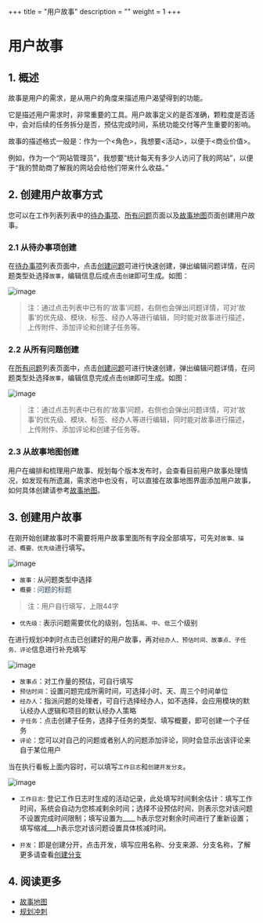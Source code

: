 +++
title = "用户故事"
description = ""
weight = 1
+++

# 用户故事

## 1. 概述

故事是用户的需求，是从用户的角度来描述用户渴望得到的功能。

它是描述用户需求时，非常重要的工具。用户故事定义的是否准确，颗粒度是否适中，会对后续的任务拆分是否，预估完成时间，系统功能交付等产生重要的影响。

故事的描述格式一般是：作为一个<角色>，我想要<活动>，以便于<商业价值>。

例如，作为一个“网站管理员”，我想要“统计每天有多少人访问了我的网站”，以便于“我的赞助商了解我的网站会给他们带来什么收益。”

## 2. 创建用户故事方式

您可以在工作列表列表中的[待办事项](../../work-lists)、[所有问题](../../work-lists/problem)页面以及[故事地图](../../story-map)页面创建用户故事。

### 2.1 从待办事项创建

在[待办事项](../../work-lists)列表页面中，点击[创建问题](../../work-lists/problem)可进行快速创建，弹出编辑问题详情，在问题类型处选择`故事`，编辑信息后成点击`创建`即可生成。如图：

![image](/docs/user-guide/cooperation/work-lists/image/work-list-10.png)  

<blockquote class="note">注：通过点击列表中已有的‘故事’问题，右侧也会弹出问题详情，可对‘故事’的优先级、模块、标签、经办人等进行编辑，同时能对故事进行描述，上传附件、添加评论和创建子任务等。</blockquote>

### 2.2 从所有问题创建

在[所有问题](../../work-lists/problem)列表页面中，点击[创建问题](../../work-lists/problem)可进行快速创建，弹出编辑问题详情，在问题类型处选择`故事`，编辑信息完成点击`创建`即可生成。如图：  

![image](/docs/user-guide/cooperation/work-lists/image/work-list-11.png) 

<blockquote class="note">注：通过点击列表中已有的‘故事’问题，右侧也会弹出问题详情，可对‘故事’的优先级、模块、标签、经办人等进行编辑，同时能对故事进行描述，上传附件、添加评论和创建子任务等。</blockquote>

### 2.3 从故事地图创建

用户在编排和梳理用户故事、规划每个版本发布时，会查看目前用户故事处理情况，如发现有所遗漏，需求池中也没有，可以直接在故事地图界面添加用户故事，如何具体创建请参考[故事地图](../../story-map)。

## 3. 创建用户故事

在刚开始创建故事时不需要将用户故事里面所有字段全部填写，可先对`故事、描述、概要、优先级`进行填写。

![image](/docs/user-guide/cooperation/work-lists/image/work-list-12.png)

* `故事：`从问题类型中选择
* `概要：`<span style="color:#314659">问题的标题</span>

<blockquote class="note">注：用户自行填写，上限44字</blockquote>

* `优先级：`表示问题需要优化的级别，包括`高`、`中`、`低`三个级别

在进行规划冲刺时点击已创建好的用户故事，再对`经办人、预估时间、故事点、子任务、评论`信息进行补充填写

![image](/docs/user-guide/cooperation/work-lists/image/work-list-13.png)

* `故事点`：对工作量的预估，可自行填写
* `预估时间`：设置问题完成所需时间，可选择小时、天、周三个时间单位
* `经办人`：指派问题的处理者，可自行选择经办人，如不选择，会应用模块的默认经办人逻辑和项目的默认经办人策略
* `子任务`：点击创建子任务，选择子任务的类型、填写概要，即可创建一个子任务
* `评论`：您可以对自己的问题或者别人的问题添加评论，同时会显示出该评论来自于某位用户

当在执行看板上面内容时，可以填写`工作日志`和`创建开发分支`。

![image](/docs/user-guide/cooperation/work-lists/image/work-list-14.png)

* `工作日志`: 登记工作日志时生成的活动记录，此处填写时间剩余估计：填写工作时间，系统会自动为您核减剩余时间；选择不设预估时间，则表示您对该问题不设置完成时间限制；填写设置为____ h表示您对剩余时间进行了重新设置；填写缩减___h表示您对该问题设置具体核减时间。

* `开发`：即是创建分开，点击开发，填写应用名称、分支来源、分支名称，了解更多请查看[创建分支](../../../development/code-manage/manage-branch)

## 4. 阅读更多

- [故事地图](../../story-map)
- [规划冲刺](../plan-sprint)
